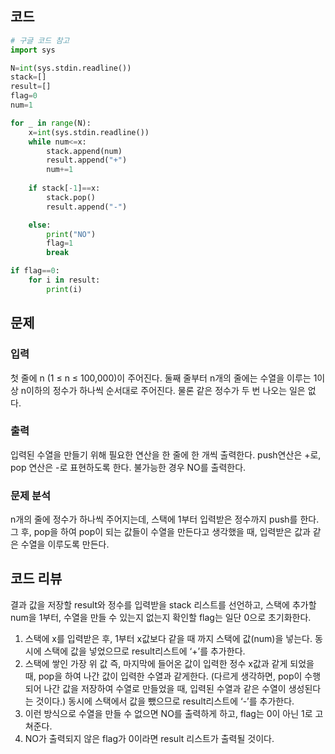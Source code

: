 ## 코드

```python
# 구글 코드 참고
import sys

N=int(sys.stdin.readline())
stack=[]
result=[]
flag=0
num=1

for _ in range(N):
    x=int(sys.stdin.readline())
    while num<=x:
        stack.append(num)
        result.append("+")
        num+=1
    
    if stack[-1]==x:
        stack.pop()
        result.append("-")

    else:
        print("NO")
        flag=1
        break

if flag==0:
    for i in result:
        print(i)
```

## 문제

### 입력

 첫 줄에 n (1 ≤ n ≤ 100,000)이 주어진다. 둘째 줄부터 n개의 줄에는 수열을 이루는 1이상 n이하의 정수가 하나씩 순서대로 주어진다. 물론 같은 정수가 두 번 나오는 일은 없다.

### 출력

 입력된 수열을 만들기 위해 필요한 연산을 한 줄에 한 개씩 출력한다. push연산은 +로, pop 연산은 -로 표현하도록 한다. 불가능한 경우 NO를 출력한다.

### 문제 분석

 n개의 줄에 정수가 하나씩 주어지는데, 스택에 1부터 입력받은 정수까지 push를 한다. 그 후, pop을 하여 pop이 되는 값들이 수열을 만든다고 생각했을 때, 입력받은 값과 같은 수열을 이루도록 만든다.

## 코드 리뷰

 결과 값을 저장할 result와 정수를 입력받을 stack 리스트를 선언하고, 스택에 추가할 num을 1부터, 수열을 만들 수 있는지 없는지 확인할 flag는 일단 0으로 초기화한다.

1. 스택에 x를 입력받은 후, 1부터 x값보다 같을 때 까지 스택에 값(num)을 넣는다. 동시에 스택에 값을 넣었으므로 result리스트에 ‘+’를 추가한다. 
2. 스택에 쌓인 가장 위 값 즉, 마지막에 들어온 값이 입력한 정수 x값과 같게 되었을 때, pop을 하여 나간 값이 입력한 수열과 같게한다. (다르게 생각하면, pop이 수행되어 나간 값을 저장하여 수열로 만들었을 때, 입력된 수열과 같은 수열이 생성된다는 것이다.) 동시에 스택에서 값을 뺐으므로 result리스트에 ‘-’를 추가한다.
3. 이런 방식으로 수열을 만들 수 없으면 NO를 출력하게 하고, flag는 0이 아닌 1로 고쳐준다.
4. NO가 출력되지 않은 flag가 0이라면 result 리스트가 출력될 것이다.